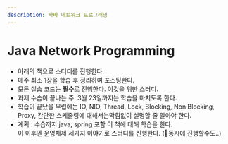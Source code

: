 ```yaml
---
description: 자바 네트워크 프로그래밍
---
```


# Java Network Programming

* 아래의 책으로 스터디를 진행한다.
* 매주 최소 1장을 학습 후 정리하여 포스팅한다.
* 모든 실습 코드는 **필수**로 진행한다. 이것을 위한 스터디.
* 과제 수습이 끝나는 주. 3월 23일까지는 학습을 마치도록 한다.
* 학습이 끝났을 무렵에는 IO, NIO, Thread, Lock, Blocking, Non Blocking, Proxy, 간단한 스케줄링에 대해서는막힘없이 설명할 줄 알아야 한다.
* 계획 : 수습까지 java, spring 포함 이 책에 대해 학습을 한다. \
  이 이후엔 운영체제 세가지 이야기로 스터디를 진행한다. (동시에 진행할수도..)

<figure><img src="../.gitbook/assets/스크린샷 2023-12-27 23.53.25.png" alt="" width="375"><figcaption></figcaption></figure>

